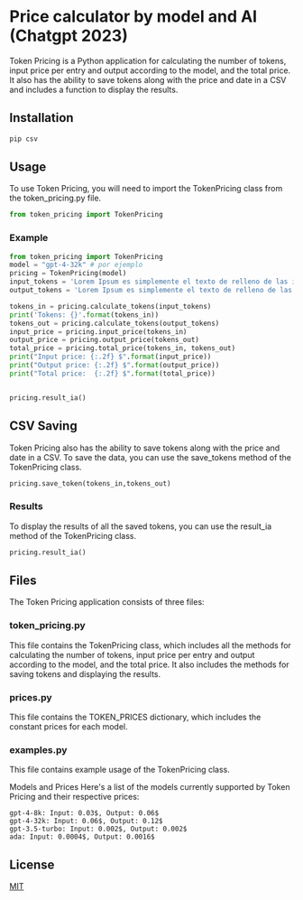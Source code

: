 # Price calculator by model and AI (Chatgpt 2023)

Token Pricing is a Python application for calculating the number of tokens, input price per entry and output according to the model, and the total price. It also has the ability to save tokens along with the price and date in a CSV and includes a function to display the results.

## Installation

```bash
pip csv
```

## Usage

To use Token Pricing, you will need to import the TokenPricing class from the token_pricing.py file.
```python
from token_pricing import TokenPricing

```

### Example
```python
from token_pricing import TokenPricing
model = "gpt-4-32k" # por ejemplo
pricing = TokenPricing(model)
input_tokens = 'Lorem Ipsum es simplemente el texto de relleno de las imprentas y archivos de texto. Lorem Ipsum ha sido el texto de relleno estándar de las industrias desde el año 1500, cuando un impresor (N. del T. persona que se dedica a la imprenta) desconocido usó una galería de textos y los mezcló de tal manera que logró hacer un libro de textos especimen. No sólo sobrevivió 500 años, sino que tambien ingresó como texto de relleno en documentos electrónicos, quedando esencialmente igual al original. Fue popularizado en los 60s con la creación de las hojas "Letraset", las cuales contenian pasajes de Lorem Ipsum, y más recientemente con software de autoedición, como por ejemplo Aldus PageMaker, el cual incluye versiones de Lorem Ipsum.'
output_tokens = 'Lorem Ipsum es simplemente el texto de relleno de las imprentas y archivos de texto. Lorem Ipsum ha sido el texto de relleno estándar de las industrias desde el año 1500, cuando un impresor (N. del T. persona que se dedica a la imprenta) desconocido usó una galería de textos y los mezcló de tal manera que logró hacer un libro de textos especimen ALEX PIÑA.'

tokens_in = pricing.calculate_tokens(input_tokens)
print('Tokens: {}'.format(tokens_in))
tokens_out = pricing.calculate_tokens(output_tokens)
input_price = pricing.input_price(tokens_in)
output_price = pricing.output_price(tokens_out)
total_price = pricing.total_price(tokens_in, tokens_out)
print("Input price: {:.2f} $".format(input_price))
print("Output price: {:.2f} $".format(output_price))
print("Total price:  {:.2f} $".format(total_price))


pricing.result_ia()
```

## CSV Saving

Token Pricing also has the ability to save tokens along with the price and date in a CSV. To save the data, you can use the save_tokens method of the TokenPricing class.
```python
pricing.save_token(tokens_in,tokens_out)
```

### Results
To display the results of all the saved tokens, you can use the result_ia method of the TokenPricing class.

```python
pricing.result_ia()
```

## Files
The Token Pricing application consists of three files:

### token_pricing.py

This file contains the TokenPricing class, which includes all the methods for calculating the number of tokens, input price per entry and output according to the model, and the total price. It also includes the methods for saving tokens and displaying the results.

### prices.py
This file contains the TOKEN_PRICES dictionary, which includes the constant prices for each model.

### examples.py
This file contains example usage of the TokenPricing class.

Models and Prices
Here's a list of the models currently supported by Token Pricing and their respective prices:

```ssh
gpt-4-8k: Input: 0.03$, Output: 0.06$
gpt-4-32k: Input: 0.06$, Output: 0.12$
gpt-3.5-turbo: Input: 0.002$, Output: 0.002$
ada: Input: 0.0004$, Output: 0.0016$
```

## License

[MIT](https://choosealicense.com/licenses/mit/)
